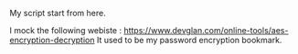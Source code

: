 My script start from here.

I mock the following webiste : https://www.devglan.com/online-tools/aes-encryption-decryption
It used to be my password encryption bookmark.
